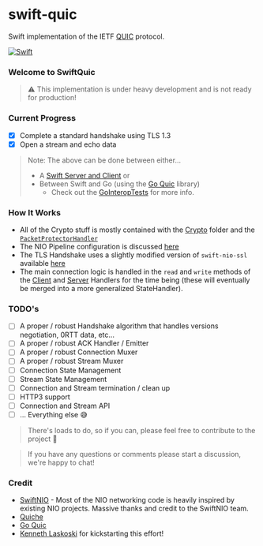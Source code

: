# swift-quic

Swift implementation of the IETF [QUIC](https://quicwg.github.io/) protocol.

[![Swift](https://github.com/swift-quic/swift-quic/actions/workflows/swift.yml/badge.svg)](https://github.com/swift-quic/swift-quic/actions/workflows/swift.yml)

### Welcome to SwiftQuic
> ⚠️  This implementation is under heavy development and is not ready for production!

### Current Progress
- [x] Complete a standard handshake using TLS 1.3
- [x] Open a stream and echo data
> Note: The above can be done between either...
>    - A [Swift Server and Client](https://github.com/kennethlaskoski/swift-quic/tree/develop/Tests/QuicTests/NIOTests/HandshakeTests.swift) or
>    - Between Swift and Go (using the [Go Quic](https://github.com/quic-go/quic-go) library)
>        - Check out the [GoInteropTests](https://github.com/kennethlaskoski/swift-quic/tree/develop/Tests/QuicTests/NIOTests/GoInteropTests) for more info.

### How It Works
- All of the Crypto stuff is mostly contained with the [Crypto](https://github.com/swift-quic/swift-quic/tree/develop/Sources/Quic/Crypto) folder and the [`PacketProtectorHandler`](https://github.com/swift-quic/swift-quic/blob/develop/Sources/Quic/NIO/Connection/Handlers/PacketProtectorHandler.swift)
- The NIO Pipeline configuration is discussed [here](https://github.com/swift-quic/swift-quic/discussions/6)
- The TLS Handshake uses a slightly modified version of `swift-nio-ssl` available [here](https://github.com/btoms20/swift-nio-ssl)
- The main connection logic is handled in the `read` and `write` methods of the [Client](https://github.com/swift-quic/swift-quic/blob/develop/Sources/Quic/NIO/Connection/Handlers/ClientHandler.swift) and [Server](https://github.com/swift-quic/swift-quic/blob/develop/Sources/Quic/NIO/Connection/Handlers/ServerHandler.swift) Handlers for the time being (these will eventually be merged into a more generalized StateHandler). 

### TODO's
- [ ] A proper / robust Handshake algorithm that handles versions negotiation, 0RTT data, etc...
- [ ] A proper / robust ACK Handler / Emitter
- [ ] A proper / robust Connection Muxer
- [ ] A proper / robust Stream Muxer
- [ ] Connection State Management
- [ ] Stream State Management
- [ ] Connection and Stream termination / clean up
- [ ] HTTP3 support
- [ ] Connection and Stream API
- [ ] ... Everything else 😅
> There's loads to do, so if you can, please feel free to contribute to the project 🤝

> If you have any questions or comments please start a discussion, we're happy to chat!

### Credit
- [SwiftNIO](https://github.com/apple/swift-nio) - Most of the NIO networking code is heavily inspired by existing NIO projects. Massive thanks and credit to the SwiftNIO team.
- [Quiche](https://github.com/cloudflare/quiche/tree/master)
- [Go Quic](https://github.com/quic-go/quic-go)
- [Kenneth Laskoski](https://github.com/kennethlaskoski) for kickstarting this effort!
